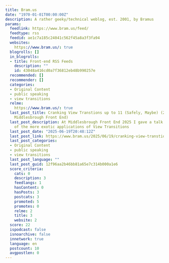 ```yaml
---
title: Bram.us
date: "1970-01-01T00:00:00Z"
description: A rather geeky/technical weblog, est. 2001, by Bramus
params:
  feedlink: https://www.bram.us/feed/
  feedtype: rss
  feedid: ae1c7a185c24041c562f45a8a3f3fa94
  websites:
    https://www.bram.us/: true
  blogrolls: []
  in_blogrolls:
  - title: Front-end RSS Feeds
    description: ""
    id: 43048a416cd0a7f36812eb48b990257e
  recommended: []
  recommender: []
  categories:
  - Original Content
  - public speaking
  - view transitions
  relme:
    https://www.bram.us/: true
  last_post_title: Cranking View Transtions up to 11 (Safely, Maybe) (2025.06.12 –
    Middlesbrough Front End)
  last_post_description: At Middlesbrough Front End 2025 I gave a talk about some
    of the more exotic applications of View Transitions
  last_post_date: "2025-06-19T20:48:12Z"
  last_post_link: https://www.bram.us/2025/06/19/cranking-view-transtions-up-to-11-safely-maybe-2025-06-12-middlesbrough-front-end/
  last_post_categories:
  - Original Content
  - public speaking
  - view transitions
  last_post_language: ""
  last_post_guid: 12f96aa2b46bb81a65e7c314b000a1e6
  score_criteria:
    cats: 0
    description: 3
    feedlangs: 1
    hasContent: 0
    hasPosts: 3
    postcats: 3
    promoted: 5
    promotes: 0
    relme: 2
    title: 3
    website: 2
  score: 22
  ispodcast: false
  isnoarchive: false
  innetwork: true
  language: en
  postcount: 10
  avgpostlen: 0
---
```

